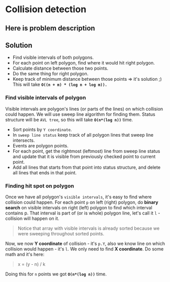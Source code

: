 # Collision detection

## Here is problem description

## Solution
  * Find visible intervals of both polygons.
  * For each point on left polygon, find where it would hit right polygon.
  * Calculate distance between those two points.
  * Do the same thing for right polygon.
  * Keep track of minimum distance between those points => it's solution ;)
This will take **`O((n + m) * (log n + log m)).`**
  
### Find visible intervals of polygon
Visible intervals are polygon's lines (or parts of the lines) on which collision could happen.
We will use sweep line algorithm for finding them. Status structure will be `AVL tree`, so this will take **`O(n*(log n))`** time.
 - Sort points by `Y coordinate`.
 - In `sweep line status` keep track of all polygon lines that sweep line intersects.
 - Events are polygon points.  
 - For each point, get the rightmost (leftmost) line from sweep line status and update that it is visible from previously checked point to current point.
 - Add all lines that starts from that point into status structure, and delete all lines that ends in that point.
 
 ### Finding hit spot on polygon
Once we have all polygon's `visible intervals`, it's easy to find where collision could happen. 
For each point `p` on left (right) polygon, do **binary search** on visible intervals on right (left) polygon to find which interval contains p. That interval is part of (or is whole) polygon line, let's call it  `l` - collision will happen on it.
 > Notice that array with visible intervals is already sorted because we were sweeping throughout sorted points. 

Now, we now **Y coordinate** of collision - it's `p.Y`, also we know line on which collision would happen - it's `l`. We only need to find **X coordinate**. Do some math and it's here: 

> x = (y - n) / k

Doing this for `n` points we got **`O(n*(log n))`** time.
 

